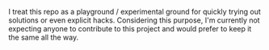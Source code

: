 I treat this repo as a playground / experimental ground for quickly trying out solutions or even explicit hacks.  Considering this purpose, I'm currently not expecting anyone to contribute to this project and would prefer to keep it the same all the way.

